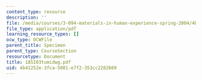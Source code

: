 ```yaml
---
content_type: resource
description: ''
file: /media/courses/3-094-materials-in-human-experience-spring-2004/4b41252e3fca5081e7f2353cc2282669_18SI03tumidwg.pdf
file_type: application/pdf
learning_resource_types: []
ocw_type: OCWFile
parent_title: Specimen
parent_type: CourseSection
resourcetype: Document
title: 18SI03tumidwg.pdf
uid: 4b41252e-3fca-5081-e7f2-353cc2282669
---
```

